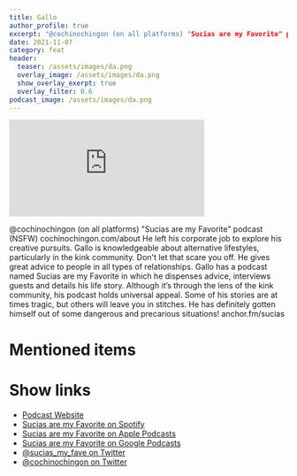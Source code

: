 ```yaml
---
title: Gallo
author_profile: true
excerpt: "@cochinochingon (on all platforms) "Sucias are my Favorite" podcast (NSFW) cochinochingon.com/about He left his corporate job to explore his creative pursuits"
date: 2021-11-07
category: feat
header:
  teaser: /assets/images/da.png
  overlay_image: /assets/images/da.png
  show_overlay_exerpt: true
  overlay_filter: 0.6
podcast_image: /assets/images/da.png
---
```


<iframe src='https://embed.podcasts.apple.com/us/podcast/gallo/id1539092447?i=1000541008488&amp;theme=dark' width='70%' height='175' frameborder='0' allowtransparency='true' allow='encrypted-media'></iframe>

@cochinochingon (on all platforms) "Sucias are my Favorite" podcast (NSFW) cochinochingon.com/about He left his corporate job to explore his creative pursuits. Gallo is knowledgeable about alternative lifestyles, particularly in the kink community. Don't let that scare you off. He gives great advice to people in all types of relationships. Gallo has a podcast named Sucias are my Favorite in which he dispenses advice, interviews guests and details his life story. Although it’s through the lens of the kink community, his podcast holds universal appeal. Some of his stories are at times tragic, but others will leave you in stitches. He has definitely gotten himself out of some dangerous and precarious situations! anchor.fm/sucias

# Mentioned items



# Show links

* <i class=fas fa-link></i> [Podcast Website](https://cochinochingon.com)
* <i class=fab fa-spotify></i> [Sucias are my Favorite on Spotify](https://open.spotify.com/show/3XjoipCU3QzeIaQAAQpBdW)
* <i class=fas fa-podcast></i> [Sucias are my Favorite on Apple Podcasts](https://podcasts.apple.com/us/podcast/sucias-are-my-favorite/id1548173787)
* <i class=fab fa-google-play></i> [Sucias are my Favorite on Google Podcasts](https://podcasts.google.com/feed/aHR0cHM6Ly9hbmNob3IuZm0vcy80MjI0YzYzYy9wb2RjYXN0L3Jzcw==)
* <i class=fab fa-twitter></i> [@sucias_my_fave on Twitter](https://twitter.com/sucias_my_fave)
* <i class=fab fa-twitter></i> [@cochinochingon on Twitter](https://twitter.com/cochinochingon)
